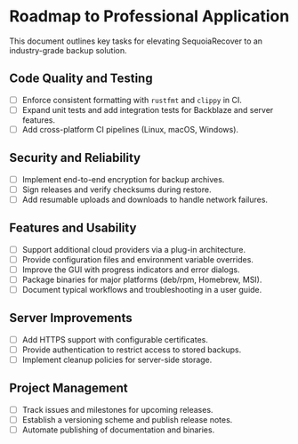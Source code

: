 # Roadmap to Professional Application

This document outlines key tasks for elevating SequoiaRecover to an industry-grade backup solution.

## Code Quality and Testing
- [ ] Enforce consistent formatting with `rustfmt` and `clippy` in CI.
- [ ] Expand unit tests and add integration tests for Backblaze and server features.
- [ ] Add cross-platform CI pipelines (Linux, macOS, Windows).

## Security and Reliability
- [ ] Implement end-to-end encryption for backup archives.
- [ ] Sign releases and verify checksums during restore.
- [ ] Add resumable uploads and downloads to handle network failures.

## Features and Usability
- [ ] Support additional cloud providers via a plug-in architecture.
- [ ] Provide configuration files and environment variable overrides.
- [ ] Improve the GUI with progress indicators and error dialogs.
- [ ] Package binaries for major platforms (deb/rpm, Homebrew, MSI).
- [ ] Document typical workflows and troubleshooting in a user guide.

## Server Improvements
- [ ] Add HTTPS support with configurable certificates.
- [ ] Provide authentication to restrict access to stored backups.
- [ ] Implement cleanup policies for server-side storage.

## Project Management
- [ ] Track issues and milestones for upcoming releases.
- [ ] Establish a versioning scheme and publish release notes.
- [ ] Automate publishing of documentation and binaries.
